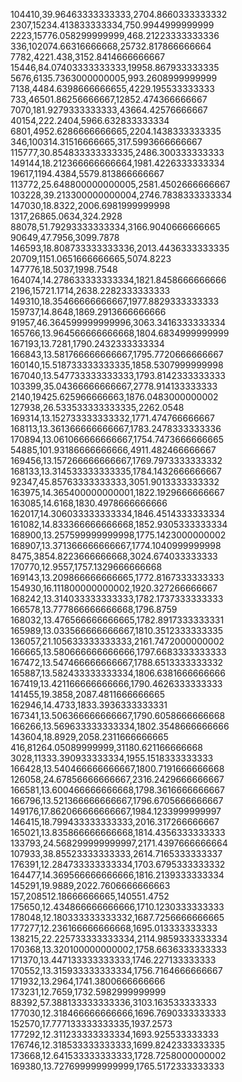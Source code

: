 
104410,39.96463333333333,2704.8660333333332  
2307,15234.413833333334,750.9944999999999  
2223,15776.058299999999,468.21223333333336  
336,102074.66316666668,25732.817866666664  
7782,4221.438,3152.8414666666667  
15446,84.07403333333333,19958.867933333335  
5676,6135.7363000000005,993.2608999999999  
7138,4484.6398666666655,4229.195533333333  
733,46501.86256666667,12852.474366666667  
7070,181.9279333333333,43664.42576666667  
40154,222.2404,5966.632833333334  
6801,4952.6286666666665,2204.1438333333335  
346,100314.31516666665,317.5993666666667  
115777,30.854833333333335,2486.300333333333  
149144,18.212366666666664,1981.4226333333334  
19617,1194.4384,5579.813866666667  
113772,25.648800000000005,2581.4502666666667  
103228,39.213300000000004,2746.7838333333334  
147030,18.8322,2006.6981999999998  
1317,26865.0634,324.2928  
88078,51.79293333333334,3166.9040666666665  
90649,47.7956,3099.7878  
146593,18.808733333333336,2013.4436333333335  
20709,1151.0651666666665,5074.8223  
147776,18.5037,1998.7548  
164074,14.278633333333334,1821.8458666666666  
2196,15721.1714,2638.2282333333333  
149310,18.35466666666667,1977.8829333333333  
159737,14.8648,1869.2913666666666  
91957,46.364599999999996,3063.3416333333334  
165766,13.964566666666668,1804.6834999999999  
167193,13.7281,1790.2432333333334  
166843,13.581766666666667,1795.7720666666667  
160140,15.518733333333335,1858.5307999999998  
167040,13.547733333333333,1793.8142333333333  
103399,35.04366666666667,2778.914133333333  
2140,19425.625966666663,1876.0483000000002  
127938,26.533533333333335,2262.0548  
169314,13.152733333333332,1771.474766666667  
168113,13.361366666666667,1783.2478333333336  
170894,13.061066666666667,1754.7473666666665  
54885,101.93186666666666,4911.482466666667  
169456,13.157266666666667,1769.7973333333332  
168133,13.314533333333335,1784.1432666666667  
92347,45.85763333333333,3051.9013333333332  
163975,14.365400000000001,1822.1929666666667  
163085,14.6168,1830.4978666666666  
162017,14.306033333333334,1846.4514333333334  
161082,14.833366666666668,1852.9305333333334  
168900,13.257599999999998,1775.1423000000002  
168907,13.371366666666667,1774.1040999999998  
8475,3854.8223666666668,3024.674033333333  
170770,12.9557,1757.1329666666668  
169143,13.209866666666665,1772.8167333333333  
154930,16.111800000000002,1920.327266666667  
168242,13.314033333333333,1782.1737333333333  
166578,13.777866666666668,1796.8759  
168032,13.476566666666665,1782.8917333333331  
165989,13.033566666666667,1810.3512333333335  
136057,21.105633333333333,2161.7472000000002  
166665,13.580666666666666,1797.6683333333333  
167472,13.547466666666667,1788.6513333333332  
165887,13.582433333333334,1806.6381666666666  
167419,13.421166666666666,1790.4626333333333  
141455,19.3858,2087.4811666666665  
162946,14.4733,1833.3936333333331  
167341,13.506366666666667,1790.6058666666668  
166266,13.569633333333334,1802.3548666666666  
143604,18.8929,2058.2311666666665  
416,81264.05089999999,31180.621166666668  
3028,11333.390933333334,1955.1518333333333  
166428,13.540466666666667,1800.7191666666668  
126058,24.67856666666667,2316.2429666666667  
166581,13.600466666666668,1798.3616666666667  
166796,13.521366666666667,1796.6705666666667  
149176,17.862066666666667,1984.1233999999997  
146415,18.799433333333333,2016.317266666667  
165021,13.835866666666668,1814.4356333333333  
133793,24.568299999999997,2171.4397666666664  
107933,38.85523333333333,2614.7165333333337  
176391,12.284733333333334,1703.6795333333332  
164477,14.369566666666666,1816.2139333333334  
145291,19.9889,2022.7606666666663  
157,208512.18666666665,140551.4752  
175650,12.434866666666666,1710.1230333333333  
178048,12.180333333333332,1687.7256666666665  
177277,12.236166666666668,1695.013333333333  
138215,22.225733333333334,2114.9859333333334  
170368,13.320100000000002,1758.6636333333333  
171370,13.447133333333333,1746.227133333333  
170552,13.315933333333334,1756.7164666666667  
171932,13.2964,1741.3800666666666  
173231,12.7659,1732.5982999999999  
88392,57.388133333333336,3103.163533333333  
177030,12.318466666666666,1696.7690333333333  
152570,17.777133333333335,1937.2573  
177292,12.311233333333334,1693.925533333333  
176746,12.318533333333333,1699.8242333333335  
173668,12.641533333333333,1728.7258000000002  
169380,13.727699999999999,1765.5172333333333  